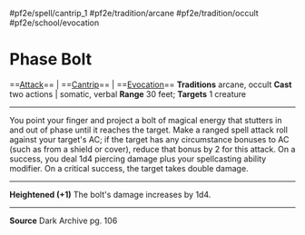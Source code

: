 #pf2e/spell/cantrip_1 #pf2e/tradition/arcane #pf2e/tradition/occult #pf2e/school/evocation
# Phase Bolt
==[Attack](Attack.md)== | ==[Cantrip](Cantrip.md)== | ==[Evocation](Evocation.md)==
**Traditions** arcane, occult
**Cast** two actions | somatic, verbal
**Range** 30 feet; **Targets** 1 creature

---
You point your finger and project a bolt of magical energy that stutters in and out of phase until it reaches the target. Make a ranged spell attack roll against your target's AC; if the target has any circumstance bonuses to AC (such as from a shield or cover), reduce that bonus by 2 for this attack. On a success, you deal 1d4 piercing damage plus your spellcasting ability modifier. On a critical success, the target takes double damage.

---
**Heightened (+1)** The bolt's damage increases by 1d4.

---
**Source** Dark Archive pg. 106